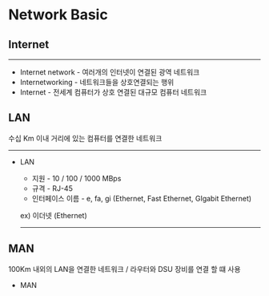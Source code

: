 # Network Basic

## Internet

---

- Internet network - 여러개의 인터넷이 연결된 광역 네트워크
- Internetworking - 네트워크들을 상호연결되는 행위
- Internet - 전세계 컴퓨터가 상호 연결된 대규모 컴퓨터 네트워크

## LAN

수십 Km 이내 거리에 있는 컴퓨터를 연결한 네트워크

---

- LAN
    - 지원 - 10 / 100 / 1000 MBps
    - 규격 - RJ-45
    - 인터페이스 이름 - e, fa, gi (Ethernet, Fast Ethernet, GIgabit Ethernet)
    
    ex) 이더넷 (Ethernet)
    
    ---
    

## MAN

100Km 내외의 LAN을 연결한 네트워크 / 라우터와 DSU 장비를 연결 할 떄 사용

- MAN